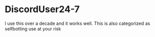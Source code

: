 # DiscordUser24-7
I use this over a decade and it works well. This is also categorized as selfbotting use at your risk
